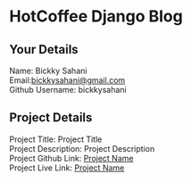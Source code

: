 # HotCoffee Django Blog

## Your Details
Name: Bickky Sahani <br>
Email:bickkysahani@gmail.com <br>
Github Username: bickkysahani <br>

## Project Details

Project Title: Project Title <br>
Project Description: Project Description <br>
Project Github Link: <a href="#">Project Name</a> <br>
Project Live Link: <a href="#">Project Name</a> <br>